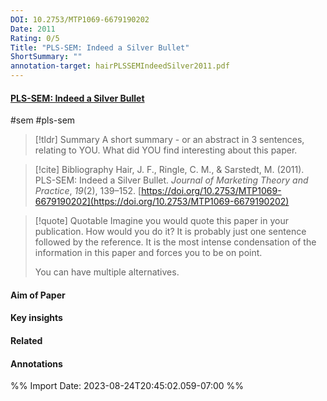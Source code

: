 ```yaml
---
DOI: 10.2753/MTP1069-6679190202
Date: 2011
Rating: 0/5
Title: "PLS-SEM: Indeed a Silver Bullet"
ShortSummary: ""
annotation-target: hairPLSSEMIndeedSilver2011.pdf
---
```



#### [PLS-SEM: Indeed a Silver Bullet](hairPLSSEMIndeedSilver2011.pdf)

#sem #pls-sem 


> [!tldr] Summary
> A short summary - or an abstract in 3 sentences, relating to YOU. What did YOU find interesting about this paper. 

> [!cite] Bibliography
>Hair, J. F., Ringle, C. M., & Sarstedt, M. (2011). PLS-SEM: Indeed a Silver Bullet. _Journal of Marketing Theory and Practice_, _19_(2), 139–152. [https://doi.org/10.2753/MTP1069-6679190202](https://doi.org/10.2753/MTP1069-6679190202)

> [!quote] Quotable
> Imagine you would quote this paper in your publication. How would you do it? It is probably just one sentence followed by the reference. It is the most intense condensation of the information in this paper and forces you to be on point. 
> 
> You can have multiple alternatives. 


#### Aim of Paper


#### Key insights 


#### Related

#### Annotations





%% Import Date: 2023-08-24T20:45:02.059-07:00 %%
